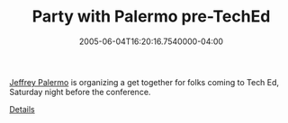 ﻿---
title: Party with Palermo pre-TechEd
date: "2005-06-04T16:20:16.7540000-04:00"
description: Jeffrey Palermo is organizing a get together for folks coming to Tech Ed, Saturday night before the conference.
featuredImage: /img/default-post-image.jpg
---

[Jeffrey Palermo](http://dotnetjunkies.com/WebLog/jpalermo) is organizing a get together for folks coming to Tech Ed, Saturday night before the conference.

[Details](http://dotnetjunkies.com/WebLog/jpalermo/archive/2005/05/23/88141.aspx)

